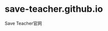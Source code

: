 # save-teacher.github.io
Save Teacher官网

![[![](https://www.bfcounter.vip/)](https://www.bfcounter.vip/generatepic?userid=e56e7a93-38c0-4a6f-af9f-72d6a11b6839)]()
